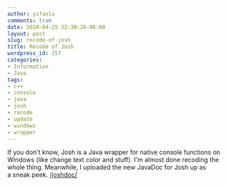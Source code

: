 ```yaml
---
author: yifanlu
comments: true
date: 2010-04-25 22:30:26-06:00
layout: post
slug: recode-of-josh
title: Recode of Josh
wordpress_id: 157
categories:
- Information
- Java
tags:
- c++
- console
- java
- josh
- recode
- update
- windows
- wrapper
---
```


If you don't know, Josh is a Java wrapper for native console functions on Windows (like change text color and stuff). I'm almost done recoding the whole thing. Meanwhile, I uploaded the new JavaDoc for Josh up as a sneak peek. [/joshdoc/](/joshdoc/)
